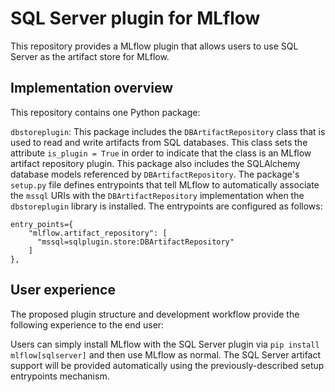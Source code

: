 # SQL Server plugin for MLflow

This repository provides a MLflow plugin that allows users to use SQL Server as the artifact store for MLflow.


## Implementation overview
This repository contains one Python package:

`dbstoreplugin`: This package includes the `DBArtifactRepository` class that is used to read and write artifacts from SQL databases. This class sets the attribute `is_plugin = True` in order to indicate that the class is an MLflow artifact repository plugin. This package also includes the SQLAlchemy database models referenced by `DBArtifactRepository`. The package's `setup.py` file defines entrypoints that tell MLflow to automatically associate the `mssql` URIs with the `DBArtifactRepository` implementation when the `dbstoreplugin` library is installed. The entrypoints are configured as follows:

```
entry_points={
    "mlflow.artifact_repository": [
      "mssql=sqlplugin.store:DBArtifactRepository"
    ]
},
```

## User experience

The proposed plugin structure and development workflow provide the following experience to the end user:

Users can simply install MLflow with the SQL Server plugin via `pip install mlflow[sqlserver]` and then use MLflow as normal. The SQL Server artifact support will be provided automatically using the previously-described setup entrypoints mechanism.
